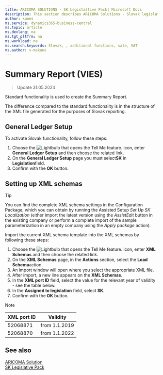 ```yaml
---
title: ARICOMA SOLUTIONS - SK Legistaltive Pack| Microsoft Docs
description: This section describes ARICOMA Solutions - Slovak legislation
author: kunes
ms.service: dynamics365-business-central
ms.topic: article
ms.devlang: na
ms.tgt_pltfrm: na
ms.workload: na
ms.search.keywords: Slovak, , additional functions, sale, VAT
ms.author: v-makune
---
```


# Summary Report (VIES)

> Update 31.05.2024

Standard functionality is used to create the Summary Report.

The difference compared to the standard functionality is in the structure of the XML file generated for the purposes of Slovak reporting.

## General Ledger Setup

To activate Slovak functionality, follow these steps:

1. Choose the ![Lightbulb that opens the Tell Me feature.](media/ui-search/search_small.png "Tell me what you want to do") icon, enter **General Ledger Setup** and then choose the related link.
2. On the **General Ledger Setup** page you must select**SK** in **Legislation**field.
3. Confirm with the **OK** button.

## Setting up XML schemas

> [!TIP]
> You can find the complete XML schema settings in the Configuration Package, which you can obtain by running the Assisted Setup *Set Up SK Localization* (either import the latest version using the *AssistEdit* button in the existing company or perform a complete import of the sample parameterization in an empty company using the *Apply package* action).

Import the current XML schema template into the XML schemas by following these steps:

1. Choose the ![Lightbulb that opens the Tell Me feature.](media/ui-search/search_small.png "Tell me what you want to do") icon, enter **XML Schemas** and then choose the related link.
2. On the **XML Schemas** page, in the **Actions** section, select the **Load Schema**action.
3. An import window will open where you select the appropriate XML file.
4. After import, a new line appears on the **XML Schemas**.
5. In the **XML port ID** field, select the value for the relevant year of validity - see the table below.
6. In the **Assigned to legislation** field, select **SK**.
7. Confirm with the **OK** button.

>[!NOTE]
>
> | XML port ID | Validity      |
> |   --------  | -------       |
> |   52068871  | from 1.1.2019 |
> |   52068870  | from 1.1.2022 |

## See also

[ARICOMA Solution](solutions.md)  
[SK Legislative Pack](sk-legislative-pack.md)
